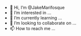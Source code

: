 - 👋 Hi, I’m @JakeMarifosque
- 👀 I’m interested in ...
- 🌱 I’m currently learning ...
- 💞️ I’m looking to collaborate on ...
- 📫 How to reach me ...

<!---
JakeMarifosque/JakeMarifosque is a ✨ special ✨ repository because its `README.md` (this file) appears on your GitHub profile.
You can click the Preview link to take a look at your changes.
--->
